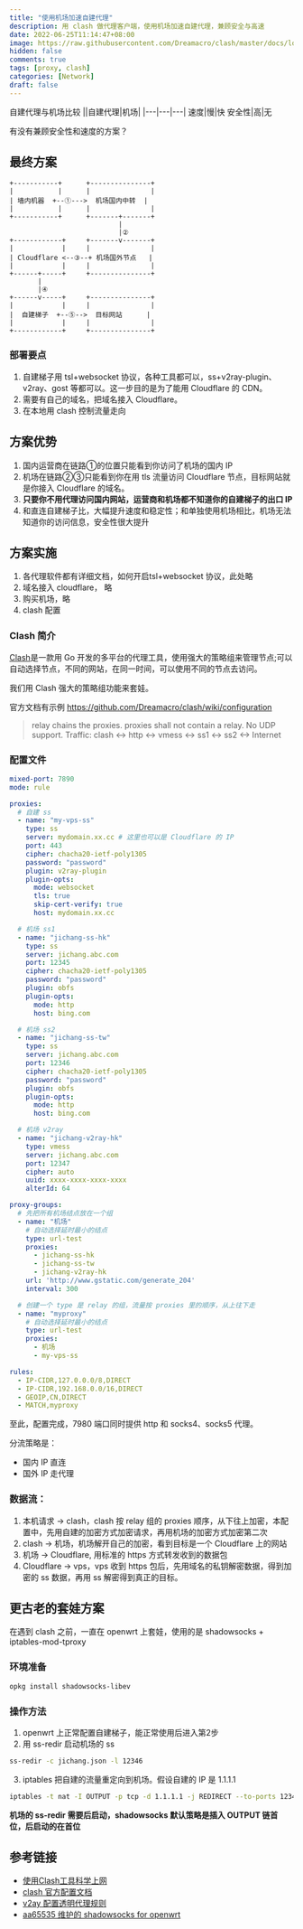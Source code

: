 ```yaml
---
title: "使用机场加速自建代理"
description: 用 clash 做代理客户端，使用机场加速自建代理，兼顾安全与高速
date: 2022-06-25T11:14:47+08:00
image: https://raw.githubusercontent.com/Dreamacro/clash/master/docs/logo.png
hidden: false
comments: true
tags: [proxy, clash]
categories: [Network]
draft: false
---
```


自建代理与机场比较
||自建代理|机场|
|---|---|---|
速度|慢|快
安全性|高|无

有没有兼顾安全性和速度的方案？

## 最终方案
```
+-----------+      +---------------+
|           |      |               |
| 墙内机器  +--①--->  机场国内中转  |
|           |      |               |
+-----------+      +-------+-------+
                           |
                           |②
+------------+     +-------v-------+
|            |     |               |
| Cloudflare <--③--+ 机场国外节点   |
|            |     |               |
+------+-----+     +---------------+
       |
       |④
+------v-----+     +---------------+
|            |     |               |
|  自建梯子  +--⑤-->  目标网站      |
|            |     |               |
+------------+     +---------------+
```



### 部署要点

1. 自建梯子用 tsl+websocket 协议，各种工具都可以，ss+v2ray-plugin、v2ray、gost 等都可以。这一步目的是为了能用 Cloudflare 的 CDN。
2. 需要有自己的域名，把域名接入 Cloudflare。
3. 在本地用 clash 控制流量走向

## 方案优势

1. 国内运营商在链路①的位置只能看到你访问了机场的国内 IP
2. 机场在链路②③只能看到你在用 tls 流量访问 Cloudflare 节点，目标网站就是你接入 Cloudflare 的域名。
3. **只要你不用代理访问国内网站，运营商和机场都不知道你的自建梯子的出口 IP**
4. 和直连自建梯子比，大幅提升速度和稳定性；和单独使用机场相比，机场无法知道你的访问信息，安全性很大提升



## 方案实施

1. 各代理软件都有详细文档，如何开启tsl+websocket 协议，此处略
2. 域名接入 cloudflare， 略
3. 购买机场，略
4. clash 配置

### Clash 简介

[Clash](https://github.com/Dreamacro/clash)是一款用 Go 开发的多平台的代理工具，使用强大的策略组来管理节点;可以自动选择节点，不同的网站，在同一时间，可以使用不同的节点去访问。


我们用 Clash 强大的策略组功能来套娃。

官方文档有示例 https://github.com/Dreamacro/clash/wiki/configuration
> relay chains the proxies. proxies shall not contain a relay. No UDP support.
> Traffic: clash <-> http <-> vmess <-> ss1 <-> ss2 <-> Internet

### 配置文件
```yaml
mixed-port: 7890
mode: rule

proxies:
  # 自建 ss
  - name: "my-vps-ss"
    type: ss
    server: mydomain.xx.cc # 这里也可以是 Cloudflare 的 IP
    port: 443
    cipher: chacha20-ietf-poly1305
    password: "password"
    plugin: v2ray-plugin
    plugin-opts:
      mode: websocket
      tls: true
      skip-cert-verify: true
      host: mydomain.xx.cc

  # 机场 ss1
  - name: "jichang-ss-hk"
    type: ss
    server: jichang.abc.com
    port: 12345
    cipher: chacha20-ietf-poly1305
    password: "password"
    plugin: obfs
    plugin-opts:
      mode: http
      host: bing.com

  # 机场 ss2
  - name: "jichang-ss-tw"
    type: ss
    server: jichang.abc.com
    port: 12346
    cipher: chacha20-ietf-poly1305
    password: "password"
    plugin: obfs
    plugin-opts:
      mode: http
      host: bing.com

  # 机场 v2ray
  - name: "jichang-v2ray-hk"
    type: vmess
    server: jichang.abc.com
    port: 12347
    cipher: auto
    uuid: xxxx-xxxx-xxxx-xxxx
    alterId: 64

proxy-groups:
  # 先把所有机场结点放在一个组
  - name: "机场"
    # 自动选择延时最小的结点
    type: url-test
    proxies:
      - jichang-ss-hk
      - jichang-ss-tw
      - jichang-v2ray-hk
    url: 'http://www.gstatic.com/generate_204'
    interval: 300

  # 创建一个 type 是 relay 的组，流量按 proxies 里的顺序，从上往下走
  - name: "myproxy"
    # 自动选择延时最小的结点
    type: url-test
    proxies:
      - 机场
      - my-vps-ss

rules:
  - IP-CIDR,127.0.0.0/8,DIRECT
  - IP-CIDR,192.168.0.0/16,DIRECT
  - GEOIP,CN,DIRECT
  - MATCH,myproxy

```

至此，配置完成，7980 端口同时提供 http 和 socks4、socks5 代理。

分流策略是：
- 国内 IP 直连
- 国外 IP 走代理

### 数据流：
1. 本机请求 -> clash，clash 按 relay 组的 proxies 顺序，从下往上加密，本配置中，先用自建的加密方式加密请求，再用机场的加密方式加密第二次
2. clash -> 机场，机场解开自己的加密，看到目标是一个 Cloudflare 上的网站
3. 机场 -> Cloudflare, 用标准的 https 方式转发收到的数据包
3. Cloudflare -> vps，vps 收到 https 包后，先用域名的私钥解密数据，得到加密的 ss 数据，再用 ss 解密得到真正的目标。

## 更古老的套娃方案
在遇到 clash 之前，一直在 openwrt 上套娃，使用的是 shadowsocks + iptables-mod-tproxy
### 环境准备
```bash
opkg install shadowsocks-libev
```
### 操作方法
1. openwrt 上正常配置自建梯子，能正常使用后进入第2步
2. 用 ss-redir 启动机场的 ss
  ```bash
  ss-redir -c jichang.json -l 12346
  ```
3. iptables 把自建的流量重定向到机场。假设自建的 IP 是 1.1.1.1
  ```bash
  iptables -t nat -I OUTPUT -p tcp -d 1.1.1.1 -j REDIRECT --to-ports 12346
  ```

  **机场的 ss-redir 需要后启动，shadowsocks 默认策略是插入 OUTPUT 链首位，后启动的在首位**

## 参考链接
- [使用Clash工具科学上网](https://wanchuan.top/e9430b8345c049f8afce602db5f5f773)
- [clash 官方配置文档](https://github.com/Dreamacro/clash/wiki/configuration)
- [v2ay 配置透明代理规则](https://guide.v2fly.org/app/tproxy.html#%E9%85%8D%E7%BD%AE%E9%80%8F%E6%98%8E%E4%BB%A3%E7%90%86%E8%A7%84%E5%88%99)
- [aa65535 维护的 shadowsocks for openwrt](http://openwrt-dist.sourceforge.net/)
